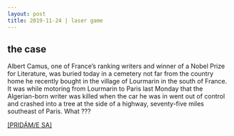 ```yaml
---
layout: post
title: 2019-11-24 | laser game
---
```

## the case
Albert Camus, one of France’s ranking writers and winner of a Nobel Prize for Literature, was buried today in a cemetery not far from the country home he recently bought in the village of Lourmarin in the south of France. It was while motoring from Lourmarin to Paris last Monday that the Algerian-born writer was killed when the car he was in went out of control and crashed into a tree at the side of a highway, seventy-five miles southeast of Paris. What ???

[[PRIDÁM/E SA]](www.google.com)